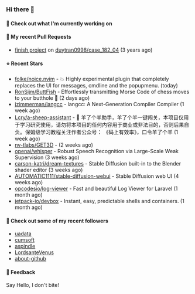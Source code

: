 ### Hi there 👋

#### 👷 Check out what I'm currently working on

#### 🔨 My recent Pull Requests

- [finish project](https://github.com/duytran0998/case_182_04/pull/1) on [duytran0998/case_182_04](https://github.com/duytran0998/case_182_04) (3 years ago)

#### ⭐ Recent Stars

- [folke/noice.nvim](https://github.com/folke/noice.nvim) - 💥 Highly experimental plugin that completely replaces the UI for messages, cmdline and the popupmenu. (today)
- [RonSijm/ButtFish](https://github.com/RonSijm/ButtFish) - Effortlessly transmitting Morse Code of chess moves to your butthole 💝 (2 days ago)
- [jzimmerman/langcc](https://github.com/jzimmerman/langcc) - langcc: A Next-Generation Compiler Compiler (1 week ago)
- [Lcry/a-sheep-assistant](https://github.com/Lcry/a-sheep-assistant) - 🐑 羊了个羊助手，羊了个羊一键闯关，本项目仅用于学习研究使用，请勿将本项目的任何内容用于商业或非法目的，否则后果自负。保姆级学习教程关注作者公众号： 《码上有效率》，口令羊了个羊 (1 week ago)
- [nv-tlabs/GET3D](https://github.com/nv-tlabs/GET3D) -  (2 weeks ago)
- [openai/whisper](https://github.com/openai/whisper) - Robust Speech Recognition via Large-Scale Weak Supervision (3 weeks ago)
- [carson-katri/dream-textures](https://github.com/carson-katri/dream-textures) - Stable Diffusion built-in to the Blender shader editor (3 weeks ago)
- [AUTOMATIC1111/stable-diffusion-webui](https://github.com/AUTOMATIC1111/stable-diffusion-webui) - Stable Diffusion web UI (4 weeks ago)
- [opcodesio/log-viewer](https://github.com/opcodesio/log-viewer) - Fast and beautiful Log Viewer for Laravel (1 month ago)
- [jetpack-io/devbox](https://github.com/jetpack-io/devbox) - Instant, easy, predictable shells and containers. (1 month ago)

#### 👯 Check out some of my recent followers

- [uadata](https://github.com/uadata)
- [cumsoft](https://github.com/cumsoft)
- [aspindle](https://github.com/aspindle)
- [LordsanteVenus](https://github.com/LordsanteVenus)
- [about-github](https://github.com/about-github)

#### 💬 Feedback

Say Hello, I don't bite!